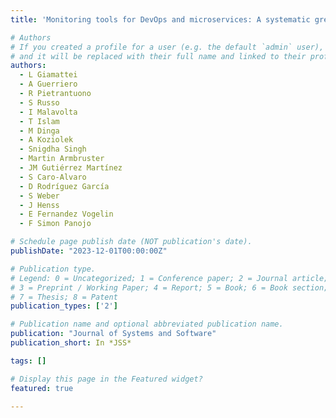 ```yaml
---
title: 'Monitoring tools for DevOps and microservices: A systematic grey literature review'

# Authors
# If you created a profile for a user (e.g. the default `admin` user), write the username (folder name) here
# and it will be replaced with their full name and linked to their profile.
authors:
  - L Giamattei 
  - A Guerriero 
  - R Pietrantuono
  - S Russo
  - I Malavolta
  - T Islam
  - M Dinga
  - A Koziolek
  - Snigdha Singh
  - Martin Armbruster
  - JM Gutiérrez Martínez
  - S Caro-Alvaro
  - D Rodríguez García
  - S Weber
  - J Henss
  - E Fernandez Vogelin
  - F Simon Panojo 

# Schedule page publish date (NOT publication's date).
publishDate: "2023-12-01T00:00:00Z"

# Publication type.
# Legend: 0 = Uncategorized; 1 = Conference paper; 2 = Journal article;
# 3 = Preprint / Working Paper; 4 = Report; 5 = Book; 6 = Book section;
# 7 = Thesis; 8 = Patent
publication_types: ['2']

# Publication name and optional abbreviated publication name.
publication: "Journal of Systems and Software"
publication_short: In *JSS*

tags: []

# Display this page in the Featured widget?
featured: true

---
```

